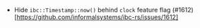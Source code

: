 - Hide `ibc::Timestamp::now()` behind `clock` feature flag (#1612)[https://github.com/informalsystems/ibc-rs/issues/1612]
